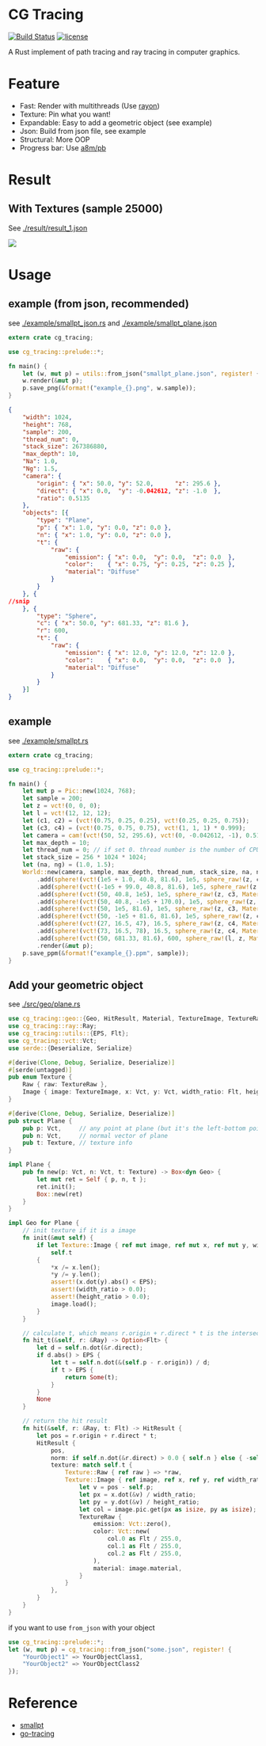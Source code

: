 # CG Tracing

[![Build Status](https://travis-ci.org/xalanq/cg_tracing.svg?branch=master)](https://travis-ci.org/xalanq/cg_tracing)
[![license](https://img.shields.io/badge/license-MIT-%23373737.svg)](https://raw.githubusercontent.com/xalanq/cg_tracing/master/LICENSE)

A Rust implement of path tracing and ray tracing in computer graphics.

# Feature

- Fast: Render with multithreads (Use [rayon](https://github.com/rayon-rs/rayon/))
- Texture: Pin what you want!
- Expandable: Easy to add a geometric object (see example)
- Json: Build from json file, see example
- Structural: More OOP
- Progress bar: Use [a8m/pb](https://github.com/a8m/pb)

# Result

## With Textures (sample 25000)

See [./result/result_1.json](./result/result_1.json)

![](./result/result_1.png)

# Usage

## example (from json, recommended)

see [./example/smallpt_json.rs](./example/smallpt_json.rs) and [./example/smallpt_plane.json](./example/smallpt_plane.json)

```rust
extern crate cg_tracing;

use cg_tracing::prelude::*;

fn main() {
    let (w, mut p) = utils::from_json("smallpt_plane.json", register! {});
    w.render(&mut p);
    p.save_png(&format!("example_{}.png", w.sample));
}
```

```json
{
    "width": 1024,
    "height": 768,
    "sample": 200,
    "thread_num": 0,
    "stack_size": 267386880,
    "max_depth": 10,
    "Na": 1.0,
    "Ng": 1.5,
    "camera": {
        "origin": { "x": 50.0, "y": 52.0,      "z": 295.6 },
        "direct": { "x": 0.0,  "y": -0.042612, "z": -1.0  },
        "ratio": 0.5135
    },
    "objects": [{
        "type": "Plane",
        "p": { "x": 1.0, "y": 0.0, "z": 0.0 },
        "n": { "x": 1.0, "y": 0.0, "z": 0.0 },
        "t": {
            "raw": {
                "emission": { "x": 0.0,  "y": 0.0,  "z": 0.0  },
                "color":    { "x": 0.75, "y": 0.25, "z": 0.25 },
                "material": "Diffuse"
            }
        }
    }, {
//snip
    }, {
        "type": "Sphere",
        "c": { "x": 50.0, "y": 681.33, "z": 81.6 },
        "r": 600,
        "t": {
            "raw": {
                "emission": { "x": 12.0, "y": 12.0, "z": 12.0 },
                "color":    { "x": 0.0,  "y": 0.0,  "z": 0.0  },
                "material": "Diffuse"
            }
        }
    }]
}
```

## example

see [./example/smallpt.rs](./example/smallpt.rs)

```rust
extern crate cg_tracing;

use cg_tracing::prelude::*;

fn main() {
    let mut p = Pic::new(1024, 768);
    let sample = 200;
    let z = vct!(0, 0, 0);
    let l = vct!(12, 12, 12);
    let (c1, c2) = (vct!(0.75, 0.25, 0.25), vct!(0.25, 0.25, 0.75));
    let (c3, c4) = (vct!(0.75, 0.75, 0.75), vct!(1, 1, 1) * 0.999);
    let camera = cam!(vct!(50, 52, 295.6), vct!(0, -0.042612, -1), 0.5135);
    let max_depth = 10;
    let thread_num = 0; // if set 0. thread number is the number of CPUs available(logical cores).
    let stack_size = 256 * 1024 * 1024;
    let (na, ng) = (1.0, 1.5);
    World::new(camera, sample, max_depth, thread_num, stack_size, na, ng)
        .add(sphere!(vct!(1e5 + 1.0, 40.8, 81.6), 1e5, sphere_raw!(z, c1, Material::Diffuse)))
        .add(sphere!(vct!(-1e5 + 99.0, 40.8, 81.6), 1e5, sphere_raw!(z, c2, Material::Diffuse)))
        .add(sphere!(vct!(50, 40.8, 1e5), 1e5, sphere_raw!(z, c3, Material::Diffuse)))
        .add(sphere!(vct!(50, 40.8, -1e5 + 170.0), 1e5, sphere_raw!(z, z, Material::Diffuse)))
        .add(sphere!(vct!(50, 1e5, 81.6), 1e5, sphere_raw!(z, c3, Material::Diffuse)))
        .add(sphere!(vct!(50, -1e5 + 81.6, 81.6), 1e5, sphere_raw!(z, c3, Material::Diffuse)))
        .add(sphere!(vct!(27, 16.5, 47), 16.5, sphere_raw!(z, c4, Material::Specular)))
        .add(sphere!(vct!(73, 16.5, 78), 16.5, sphere_raw!(z, c4, Material::Refractive)))
        .add(sphere!(vct!(50, 681.33, 81.6), 600, sphere_raw!(l, z, Material::Diffuse)))
        .render(&mut p);
    p.save_ppm(&format!("example_{}.ppm", sample));
}
```

## Add your geometric object

see [./src/geo/plane.rs](./src/geo/plane.rs)

```rust
use cg_tracing::geo::{Geo, HitResult, Material, TextureImage, TextureRaw};
use cg_tracing::ray::Ray;
use cg_tracing::utils::{EPS, Flt};
use cg_tracing::vct::Vct;
use serde::{Deserialize, Serialize}

#[derive(Clone, Debug, Serialize, Deserialize)]
#[serde(untagged)]
pub enum Texture {
    Raw { raw: TextureRaw },
    Image { image: TextureImage, x: Vct, y: Vct, width_ratio: Flt, height_ratio: Flt },
}

#[derive(Clone, Debug, Serialize, Deserialize)]
pub struct Plane {
    pub p: Vct,     // any point at plane (but it's the left-bottom point of texture image)
    pub n: Vct,     // normal vector of plane
    pub t: Texture, // texture info
}

impl Plane {
    pub fn new(p: Vct, n: Vct, t: Texture) -> Box<dyn Geo> {
        let mut ret = Self { p, n, t };
        ret.init();
        Box::new(ret)
    }
}

impl Geo for Plane {
    // init texture if it is a image
    fn init(&mut self) {
        if let Texture::Image { ref mut image, ref mut x, ref mut y, width_ratio, height_ratio } =
            self.t
        {
            *x /= x.len();
            *y /= y.len();
            assert!(x.dot(y).abs() < EPS);
            assert!(width_ratio > 0.0);
            assert!(height_ratio > 0.0);
            image.load();
        }
    }

    // calculate t, which means r.origin + r.direct * t is the intersection point
    fn hit_t(&self, r: &Ray) -> Option<Flt> {
        let d = self.n.dot(&r.direct);
        if d.abs() > EPS {
            let t = self.n.dot(&(self.p - r.origin)) / d;
            if t > EPS {
                return Some(t);
            }
        }
        None
    }

    // return the hit result
    fn hit(&self, r: &Ray, t: Flt) -> HitResult {
        let pos = r.origin + r.direct * t;
        HitResult {
            pos,
            norm: if self.n.dot(&r.direct) > 0.0 { self.n } else { -self.n },
            texture: match self.t {
                Texture::Raw { ref raw } => *raw,
                Texture::Image { ref image, ref x, ref y, ref width_ratio, ref height_ratio } => {
                    let v = pos - self.p;
                    let px = x.dot(&v) / width_ratio;
                    let py = y.dot(&v) / height_ratio;
                    let col = image.pic.get(px as isize, py as isize);
                    TextureRaw {
                        emission: Vct::zero(),
                        color: Vct::new(
                            col.0 as Flt / 255.0,
                            col.1 as Flt / 255.0,
                            col.2 as Flt / 255.0,
                        ),
                        material: image.material,
                    }
                }
            },
        }
    }
}
```

if you want to use `from_json` with your object

```rust
use cg_tracing::prelude::*;
let (w, mut p) = cg_tracing::from_json("some.json", register! {
    "YourObject1" => YourObjectClass1,
    "YourObject2" => YourObjectClass2
});
```

# Reference

- [smallpt](http://www.kevinbeason.com/smallpt/)
- [go-tracing](https://github.com/xalanq/go-tracing)
